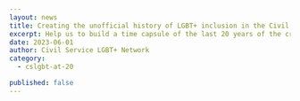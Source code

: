```yaml
---
layout: news
title: Creating the unofficial history of LGBT+ inclusion in the Civil Service
excerpt: Help us to build a time capsule of the last 20 years of the cross-government LGBT+ networks and progress on LGBT+ diversity and inclusion at work.
date: 2023-06-01
author: Civil Service LGBT+ Network
category:
  - cslgbt-at-20

published: false
---
```

